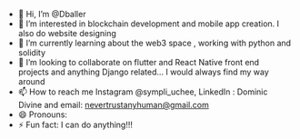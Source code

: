 - 👋 Hi, I’m @Dballer
- 👀 I’m interested in blockchain development and mobile app creation. I also do website designing
- 🌱 I’m currently learning about the web3 space , working with python and solidity
- 💞️ I’m looking to collaborate on flutter and React Native front end projects and anything Django related... I would always find my way around
- 📫 How to reach me Instagram @sympli_uchee, LinkedIn : Dominic Divine and email: nevertrustanyhuman@gmail.com
- 😄 Pronouns: 
- ⚡ Fun fact: I can do anything!!!

<!---
Dballer16/Dballer16 is a ✨ special ✨ repository because its `README.md` (this file) appears on your GitHub profile.
You can click the Preview link to take a look at your changes.
--->
